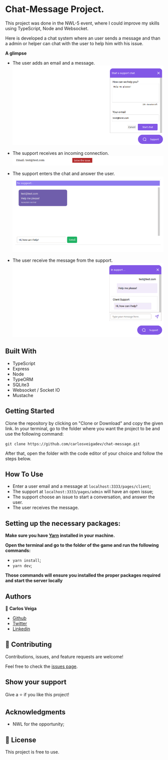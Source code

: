 # **Chat-Message** Project.
 
This project was done in the NWL-5 event, where I could improve my skills using TypeScript, Node and Websocket.

Here is developed a chat system where an user sends a message and than a admin or helper can chat with the user to help him with his issue.
 
**A glimpse**
 
 * The user adds an email and a message. 
![Example 01](public/images/example01.png)

  * The support receives an incoming connection.
![Example 02](public/images/example02.png)

  * The support enters the chat and answer the user.
 ![Example 03](public/images/example03.png)

  * The user receive the message from the support.
 ![Example 04](public/images/example04.png)



 
## **Built With**
 
- TypeScript
- Express
- Node
- TypeORM
- SQLite3
- Websocket / Socket IO
- Mustache
 
## **Getting Started**
 
Clone the repository by clicking on "Clone or Download" and copy the given link. In your terminal, go to the folder where you want the project to be and use the following command:
 
`git clone https://github.com/carlosveigadev/chat-message.git`
 
After that, open the folder with the code editor of your choice and follow the steps below.

## **How To Use**
 
- Enter a user email and a message at `localhost:3333/pages/client`;
- The support at `localhost:3333/pages/admin` will have an open issue;
- The support choose an issue to start a conversation, and answer the user.
- The user receives the message.
 
## **Setting up the necessary packages:**
 
**Make sure you have [Yarn](https://yarnpkg.com/) installed in your machine.**
 
**Open the terminal and go to the folder of the game and run the following commands:**
* `yarn install`;
* `yarn dev`;
 
**Those commands will ensure you installed the proper packages required and start the server locally**
 
## **Authors**
 
👤 **Carlos Veiga**
 
- [Github](https://github.com/wrakc)
- [Twitter](https://twitter.com/carlosveig)
- [Linkedin](https://linkedin.com/chveiga)
 
## 🤝 **Contributing**
 
Contributions, issues, and feature requests are welcome!
 
Feel free to check the [issues page](issues/).
 
## **Show your support**
 
Give a ⭐️ if you like this project!
 
## **Acknowledgments**
 
- NWL for the opportunity;
 
## 📝 **License**
 
This project is free to use.
 




